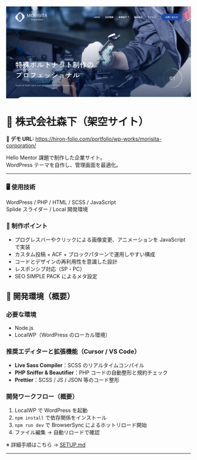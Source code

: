 ![サイトサムネイル](./img/readme-thumb.png)

# 🌿 株式会社森下（架空サイト）

**🔗 デモ URL:** https://hiron-folio.com/portfolio/wp-works/morisita-corporation/

Hello Mentor 課題で制作した企業サイト。  
WordPress テーマを自作し、管理画面を最適化。

---

### 🖥 使用技術

WordPress / PHP / HTML / SCSS / JavaScript  
Splide スライダー / Local 開発環境

### 🚀 制作ポイント

- プログレスバーやクリックによる画像変更、アニメーションを JavaScript で実装
- カスタム投稿 + ACF + ブロックパターンで運用しやすい構成
- コードとデザインの再利用性を意識した設計
- レスポンシブ対応（SP・PC）
- SEO SIMPLE PACK によるメタ設定

## 🧭 開発環境（概要）

### 必要な環境

- Node.js
- LocalWP（WordPress のローカル環境）

### 推奨エディターと拡張機能（Cursor / VS Code）

- **Live Sass Compiler**：SCSS のリアルタイムコンパイル
- **PHP Sniffer & Beautifier**：PHP コードの自動整形と規約チェック
- **Prettier**：SCSS / JS / JSON 等のコード整形

### 開発ワークフロー（概要）

1. LocalWP で WordPress を起動
2. `npm install` で依存関係をインストール
3. `npm run dev` で BrowserSync によるホットリロード開始
4. ファイル編集 → 自動リロードで確認

※ 詳細手順はこちら → [SETUP.md](./SETUP.md)

---
